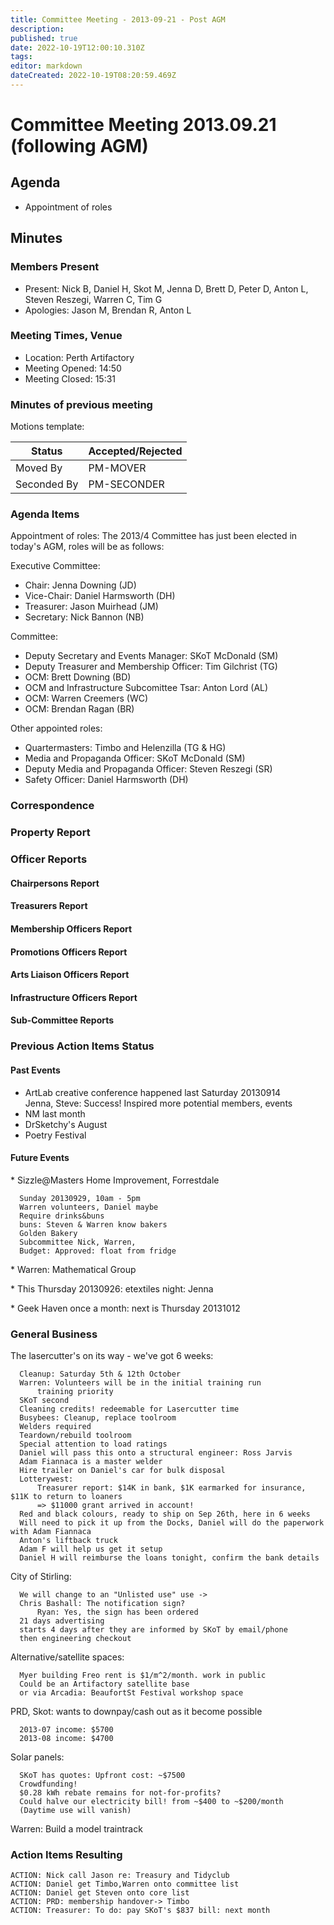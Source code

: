 ```yaml
---
title: Committee Meeting - 2013-09-21 - Post AGM
description: 
published: true
date: 2022-10-19T12:00:10.310Z
tags: 
editor: markdown
dateCreated: 2022-10-19T08:20:59.469Z
---
```


# Committee Meeting 2013.09.21 (following AGM)

## Agenda

-   Appointment of roles

## Minutes

### Members Present

-   Present: Nick B, Daniel H, Skot M, Jenna D, Brett D, Peter D, Anton L, Steven Reszegi, Warren C, Tim G
-   Apologies: Jason M, Brendan R, Anton L

### Meeting Times, Venue

-   Location: Perth Artifactory
-   Meeting Opened: 14:50
-   Meeting Closed: 15:31

### Minutes of previous meeting

Motions template:

| Status      | Accepted/Rejected |
|-------------|-------------------|
| Moved By    | PM-MOVER          |
| Seconded By | PM-SECONDER       |

### Agenda Items

Appointment of roles: The 2013/4 Committee has just been elected in today's AGM, roles will be as follows:

Executive Committee:

-   Chair: Jenna Downing (JD)
-   Vice-Chair: Daniel Harmsworth (DH)
-   Treasurer: Jason Muirhead (JM)
-   Secretary: Nick Bannon (NB)

Committee:

-   Deputy Secretary and Events Manager: SKoT McDonald (SM)
-   Deputy Treasurer and Membership Officer: Tim Gilchrist (TG)
-   OCM: Brett Downing (BD)
-   OCM and Infrastructure Subcomittee Tsar: Anton Lord (AL)
-   OCM: Warren Creemers (WC)
-   OCM: Brendan Ragan (BR)

Other appointed roles:

-   Quartermasters: Timbo and Helenzilla (TG & HG)
-   Media and Propaganda Officer: SKoT McDonald (SM)
-   Deputy Media and Propaganda Officer: Steven Reszegi (SR)
-   Safety Officer: Daniel Harmsworth (DH)

### Correspondence

### Property Report

### Officer Reports

#### Chairpersons Report

#### Treasurers Report

#### Membership Officers Report

#### Promotions Officers Report

#### Arts Liaison Officers Report

#### Infrastructure Officers Report

#### Sub-Committee Reports

### Previous Action Items Status

#### Past Events

-   ArtLab creative conference happened last Saturday 20130914  
    Jenna, Steve: Success! Inspired more potential members, events
-   NM last month
-   DrSketchy's August
-   Poetry Festival

#### Future Events

\* Sizzle@Masters Home Improvement, Forrestdale

      Sunday 20130929, 10am - 5pm
      Warren volunteers, Daniel maybe
      Require drinks&buns
      buns: Steven & Warren know bakers
      Golden Bakery
      Subcommittee Nick, Warren, 
      Budget: Approved: float from fridge

\* Warren: Mathematical Group

\* This Thursday 20130926: etextiles night: Jenna

\* Geek Haven once a month: next is Thursday 20131012

### General Business

The lasercutter's on its way - we've got 6 weeks:

      Cleanup: Saturday 5th & 12th October
      Warren: Volunteers will be in the initial training run
          training priority
      SKoT second
      Cleaning credits! redeemable for Lasercutter time
      Busybees: Cleanup, replace toolroom
      Welders required
      Teardown/rebuild toolroom
      Special attention to load ratings
      Daniel will pass this onto a structural engineer: Ross Jarvis
      Adam Fiannaca is a master welder
      Hire trailer on Daniel's car for bulk disposal
      Lotterywest:
          Treasurer report: $14K in bank, $1K earmarked for insurance, $11K to return to loaners
          => $11000 grant arrived in account!
      Red and black colours, ready to ship on Sep 26th, here in 6 weeks
      Will need to pick it up from the Docks, Daniel will do the paperwork with Adam Fiannaca
      Anton's liftback truck
      Adam F will help us get it setup
      Daniel H will reimburse the loans tonight, confirm the bank details

City of Stirling:

      We will change to an "Unlisted use" use -> 
      Chris Bashall: The notification sign?
          Ryan: Yes, the sign has been ordered
      21 days advertising
      starts 4 days after they are informed by SKoT by email/phone
      then engineering checkout

Alternative/satellite spaces:

      Myer building Freo rent is $1/m^2/month. work in public
      Could be an Artifactory satellite base
      or via Arcadia: BeaufortSt Festival workshop space

PRD, Skot: wants to downpay/cash out as it become possible

      2013-07 income: $5700
      2013-08 income: $4700

Solar panels:

      SKoT has quotes: Upfront cost: ~$7500
      Crowdfunding!
      $0.28 kWh rebate remains for not-for-profits?
      Could halve our electricity bill! from ~$400 to ~$200/month
      (Daytime use will vanish)

Warren: Build a model traintrack

### Action Items Resulting

    ACTION: Nick call Jason re: Treasury and Tidyclub
    ACTION: Daniel get Timbo,Warren onto committee list
    ACTION: Daniel get Steven onto core list
    ACTION: PRD: membership handover-> Timbo
    ACTION: Treasurer: To do: pay SKoT's $837 bill: next month
